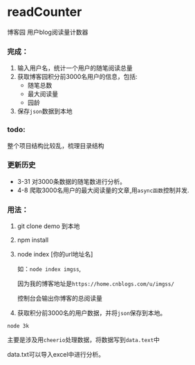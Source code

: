 # readCounter
博客园 用户blog阅读量计数器

### 完成：
1. 输入用户名，统计一个用户的随笔阅读总量
2. 获取博客园积分前3000名用户的信息，包括:
    * 随笔总数
    * 最大阅读量
    * 园龄
3. 保存`json`数据到本地

### todo:
整个项目结构比较乱，梳理目录结构


### 更新历史

* 3-31 对3000条数据的随笔数进行分析。
* 4-8 爬取3000名用户的最大阅读量的文章,用`async函数`控制并发.

### 用法：

1. git clone demo 到本地
2. npm install
3. node index [你的url地址名]

    如：`node index imgss`,

    因为我的博客地址是`https://home.cnblogs.com/u/imgss/`

    控制台会输出你博客的总阅读量
4. 获取积分前3000名的用户数据，并将`json`保存到本地。
```
node 3k
```
主要是涉及用`cheerio`处理数据，将数据写到`data.text`中

data.txt可以导入excel中进行分析。
